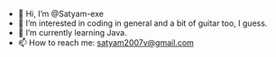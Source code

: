 - 👋 Hi, I’m @Satyam-exe
- 👀 I’m interested in coding in general and a bit of guitar too, I guess.
- 🌱 I’m currently learning Java.
- 📫 How to reach me: satyam2007v@gmail.com


